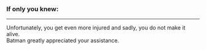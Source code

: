 ### If only you knew:
---
Unfortunately, you get even more injured and sadly, you do not make it alive.  
Batman greatly appreciated your assistance.


